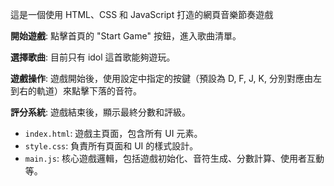 這是一個使用 HTML、CSS 和 JavaScript 打造的網頁音樂節奏遊戲

**開始遊戲**: 點擊首頁的 "Start Game" 按鈕，進入歌曲清單。

**選擇歌曲**: 目前只有 idol 這首歌能夠遊玩。

**遊戲操作**: 遊戲開始後，使用設定中指定的按鍵（預設為 D, F, J, K, 分別對應由左到右的軌道）來點擊下落的音符。

**評分系統**: 遊戲結束後，顯示最終分數和評級。

- `index.html`: 遊戲主頁面，包含所有 UI 元素。
- `style.css`: 負責所有頁面和 UI 的樣式設計。
- `main.js`: 核心遊戲邏輯，包括遊戲初始化、音符生成、分數計算、使用者互動等。


